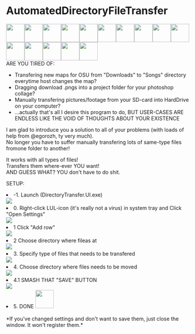 # AutomatedDirectoryFileTransfer
<img src="https://static-cdn.jtvnw.net/emoticons/v1/58765/3.0" width="50"><img src="https://static-cdn.jtvnw.net/emoticons/v1/58765/3.0" width="50"><img src="https://static-cdn.jtvnw.net/emoticons/v1/58765/3.0" width="50"><img src="https://static-cdn.jtvnw.net/emoticons/v1/58765/3.0" width="50"><img src="https://static-cdn.jtvnw.net/emoticons/v1/58765/3.0" width="50"><img src="https://static-cdn.jtvnw.net/emoticons/v1/58765/3.0" width="50"><img src="https://static-cdn.jtvnw.net/emoticons/v1/58765/3.0" width="50"><img src="https://static-cdn.jtvnw.net/emoticons/v1/58765/3.0" width="50"><img src="https://static-cdn.jtvnw.net/emoticons/v1/58765/3.0" width="50"><img src="https://static-cdn.jtvnw.net/emoticons/v1/58765/3.0" width="50"><img src="https://static-cdn.jtvnw.net/emoticons/v1/58765/3.0" width="50"><img src="https://static-cdn.jtvnw.net/emoticons/v1/58765/3.0" width="50"><img src="https://static-cdn.jtvnw.net/emoticons/v1/58765/3.0" width="50"><img src="https://static-cdn.jtvnw.net/emoticons/v1/58765/3.0" width="50"><img src="https://static-cdn.jtvnw.net/emoticons/v1/58765/3.0" width="50"><br>
ARE YOU TIRED OF:
- Transfering new maps for OSU from "Downloads" to "Songs" directory everytime host changes the map?
- Dragging download .pngs into a project folder for your photoshop collage?
- Manually transfering pictures/footage from your SD-card into HardDrive on your computer?
- ...actually that's all I desire this program to do, BUT USER-CASES ARE ENDLESS LIKE THE VOID OF THOUGHTS ABOUT YOUR EXISTENCE

I am glad to introduce you a solution to all of your problems (with loads of help from @egorozh, ty very much). <br>
No longer you have to suffer manually transfering lots of same-type files fromone folder to another! <br>

It works with all types of files! <br>
Transfers them where-ever YOU want! <br>
AND GUESS WHAT? 
YOU don't have to do shit.

SETUP: <br>

<li>-1. Launch (DirectoryTransfer.UI.exe) <br>
  <img src="https://github.com/pitergaevoy/AutomatedDirectoryFileTransfer/blob/master/GuideFolder/executable-launch.png"/></li> 
</li> 
<li>0. Right-click LUL-icon (it's really not a virus) in system tray and Click "Open Settings"<br>
<img src="https://github.com/pitergaevoy/AutomatedDirectoryFileTransfer/blob/master/GuideFolder/system-tray.png"/>
</li>
<li>1 Click "Add row"<br>
<img src="https://github.com/pitergaevoy/AutomatedDirectoryFileTransfer/blob/master/GuideFolder/add-row.png"/>
</li>
<li>2 Choose directory where fileas at<br>
<img src="https://github.com/pitergaevoy/AutomatedDirectoryFileTransfer/blob/master/GuideFolder/where-from.png"/>
</li>
<li>3. Specify type of files that needs to be transfered<br>
<img src="https://github.com/pitergaevoy/AutomatedDirectoryFileTransfer/blob/master/GuideFolder/extention.png"/>
</li>
<li>4. Choose directory where files needs to be moved<br>
<img src="https://github.com/pitergaevoy/AutomatedDirectoryFileTransfer/blob/master/GuideFolder/where%20to.png"/>
</li>
<li>4.1 SMASH THAT "SAVE" BUTTON<br>
<img src="https://github.com/pitergaevoy/AutomatedDirectoryFileTransfer/blob/master/GuideFolder/save.png"/>
</li>
<li>5. DONE <img src="https://static-cdn.jtvnw.net/emoticons/v1/64138/3.0" width="50"/></li>
<br>
*If you've changed settings and don't want to save them, just close the window. It won't register them.*
